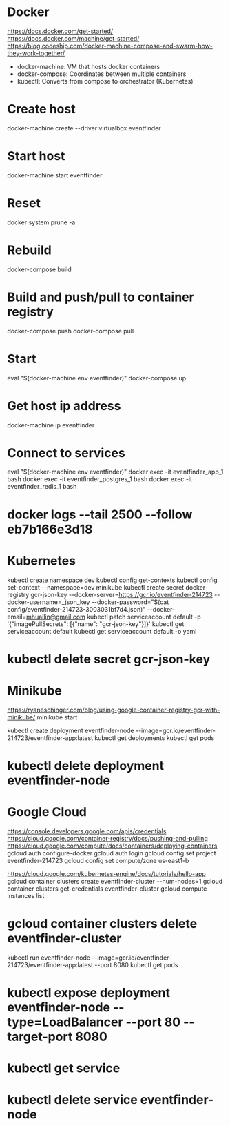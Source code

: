 # Docker
https://docs.docker.com/get-started/
https://docs.docker.com/machine/get-started/
https://blog.codeship.com/docker-machine-compose-and-swarm-how-they-work-together/
* docker-machine: VM that hosts docker containers
* docker-compose: Coordinates between multiple containers
* kubectl: Converts from compose to orchestrator (Kubernetes)

# Create host
docker-machine create --driver virtualbox eventfinder

# Start host
docker-machine start eventfinder

# Reset
docker system prune -a

# Rebuild
docker-compose build

# Build and push/pull to container registry
docker-compose push
docker-compose pull

# Start
eval "$(docker-machine env eventfinder)"
docker-compose up

# Get host ip address
docker-machine ip eventfinder

# Connect to services
eval "$(docker-machine env eventfinder)"
docker exec -it eventfinder_app_1 bash
docker exec -it eventfinder_postgres_1 bash
docker exec -it eventfinder_redis_1 bash

# docker logs --tail 2500 --follow eb7b166e3d18

# Kubernetes
kubectl create namespace dev
kubectl config get-contexts
kubectl config set-context --namespace=dev minikube
kubectl create secret docker-registry gcr-json-key --docker-server=https://gcr.io/eventfinder-214723 --docker-username=_json_key --docker-password="$(cat config/eventfinder-214723-3003031bf7d4.json)" --docker-email=mhuailin@gmail.com
kubectl patch serviceaccount default -p '{"imagePullSecrets": [{"name": "gcr-json-key"}]}'
kubectl get serviceaccount default
kubectl get serviceaccount default -o yaml
# kubectl delete secret gcr-json-key

# Minikube
https://ryaneschinger.com/blog/using-google-container-registry-gcr-with-minikube/
minikube start

kubectl create deployment eventfinder-node --image=gcr.io/eventfinder-214723/eventfinder-app:latest
kubectl get deployments
kubectl get pods
# kubectl delete deployment eventfinder-node

# Google Cloud
https://console.developers.google.com/apis/credentials
https://cloud.google.com/container-registry/docs/pushing-and-pulling
https://cloud.google.com/compute/docs/containers/deploying-containers
gcloud auth configure-docker
gcloud auth login
gcloud config set project eventfinder-214723
gcloud config set compute/zone us-east1-b

https://cloud.google.com/kubernetes-engine/docs/tutorials/hello-app
gcloud container clusters create eventfinder-cluster --num-nodes=1
gcloud container clusters get-credentials eventfinder-cluster
gcloud compute instances list
# gcloud container clusters delete eventfinder-cluster

kubectl run eventfinder-node --image=gcr.io/eventfinder-214723/eventfinder-app:latest --port 8080
kubectl get pods
# kubectl expose deployment eventfinder-node --type=LoadBalancer --port 80 --target-port 8080
# kubectl get service
# kubectl delete service eventfinder-node